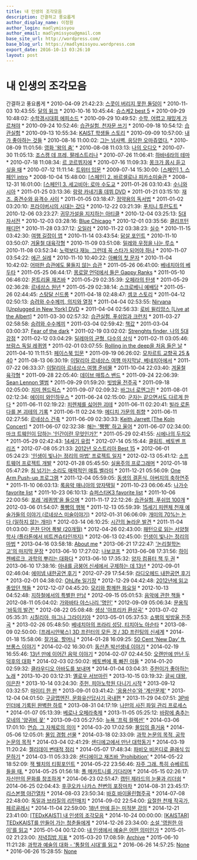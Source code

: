 ```yaml
---
title: 내 인생의 조각모음
description: 간결하고 풍요롭게
author_display_name: 이정원
author_login: madlymissyou
author_email: madlymissyou@gmail.com
base_site_url: http://wordpress.com/
base_blog_url: https://madlymissyou.wordpress.com
export_date: 2016-10-13 03:26:10
layout: post
---
```


# 내 인생의 조각모음

간결하고 풍요롭게 * 2010-04-09 21:42:23: [스콧이 버리지 못한 돌덩이](https://madlymissyou.wordpress.com/2010/04/09/scott/) * 2010-11-03 10:43:55: [달의 윙크](https://madlymissyou.wordpress.com/2010/11/03/%eb%8b%ac%ec%9d%98-%ec%9c%99%ed%81%ac/) * 2010-10-16 10:45:44: [슈스케2 best 5](https://madlymissyou.wordpress.com/2010/10/16/%ec%8a%88%ec%8a%a4%ec%bc%802-best-5/) * 2010-09-29 10:48:02: [수학경시대회 에피소드](https://madlymissyou.wordpress.com/2010/09/29/%ec%88%98%ed%95%99%ea%b2%bd%ec%8b%9c%eb%8c%80%ed%9a%8c-%ec%97%90%ed%94%bc%ec%86%8c%eb%93%9c/) * 2010-09-29 10:49:52: [수학, 어렵고 재밌게 가르쳐야](https://madlymissyou.wordpress.com/2010/09/29/%ec%88%98%ed%95%99-%ec%96%b4%eb%a0%b5%ea%b3%a0-%ec%9e%ac%eb%b0%8c%ea%b2%8c-%ea%b0%80%eb%a5%b4%ec%b3%90%ec%95%bc/) * 2010-09-24 10:52:46: [습관실험, 천자문 쓰기](https://madlymissyou.wordpress.com/2010/09/24/%ec%8a%b5%ea%b4%80%ec%8b%a4%ed%97%98-%ec%b2%9c%ec%9e%90%eb%ac%b8-%ec%93%b0%ea%b8%b0/) * 2010-09-18 10:54:12: [습관실험](https://madlymissyou.wordpress.com/2010/09/18/%ec%8a%b5%ea%b4%80%ec%8b%a4%ed%97%98/) * 2010-09-13 10:55:34: [KAIST 학생들 스토리](https://madlymissyou.wordpress.com/2010/09/13/kaist-%ed%95%99%ec%83%9d%eb%93%a4-%ec%8a%a4%ed%86%a0%eb%a6%ac/) * 2010-09-09 10:57:00: [내가 좋아하는 것들](https://madlymissyou.wordpress.com/2010/09/09/%eb%82%b4%ea%b0%80-%ec%a2%8b%ec%95%84%ed%95%98%eb%8a%94-%ea%b2%83%eb%93%a4/) * 2010-08-16 11:00:02: [그는 넘사벽, 응당한 오마쥬였다.](https://madlymissyou.wordpress.com/2010/08/16/%ea%b7%b8%eb%8a%94-%eb%84%98%ec%82%ac%eb%b2%bd-%ec%9d%91%eb%8b%b9%ed%95%9c-%ec%98%a4%eb%a7%88%ec%a5%ac%ec%98%80%eb%8b%a4/) * 2010-08-09 11:01:56: [영화 '왕의 춤'](https://madlymissyou.wordpress.com/2010/08/09/%ec%98%81%ed%99%94-%ec%99%95%ec%9d%98-%ec%b6%a4/) * 2010-08-08 11:03:13: [나의 오디오](https://madlymissyou.wordpress.com/2010/08/08/%eb%82%98%ec%9d%98-%ec%98%a4%eb%94%94%ec%98%a4/) * 2010-07-30 11:05:13: [조스캥 데 프레, 팔레스트리나](https://madlymissyou.wordpress.com/2010/07/30/%ec%a1%b0%ec%8a%a4%ec%ba%a5-%eb%8d%b0-%ed%94%84%eb%a0%88-%ed%8c%94%eb%a0%88%ec%8a%a4%ed%8a%b8%eb%a6%ac%eb%82%98/) * 2010-07-26 11:06:41: [하바네라의 테마](https://madlymissyou.wordpress.com/2010/07/26/%ed%95%98%eb%b0%94%eb%84%a4%eb%9d%bc%ec%9d%98-%ed%85%8c%eb%a7%88/) * 2010-07-18 11:08:34: [르 코르뷔지에](https://madlymissyou.wordpress.com/2010/07/18/%eb%a5%b4-%ec%bd%94%eb%a5%b4%eb%b7%94%ec%a7%80%ec%97%90/) * 2010-07-16 11:09:33: [몽크가 몹시 듣고 싶을 때](https://madlymissyou.wordpress.com/2010/07/16/%eb%aa%bd%ed%81%ac%ea%b0%80-%eb%aa%b9%ec%8b%9c-%eb%93%a3%ea%b3%a0-%ec%8b%b6%ec%9d%84-%eb%95%8c/) * 2010-07-12 11:11:14: [트위터 입문](https://madlymissyou.wordpress.com/2010/07/12/%ed%8a%b8%ec%9c%84%ed%84%b0-%ec%9e%85%eb%ac%b8/) * 2009-07-14 15:30:00: [[스페인] 1. 스페인 intro](https://madlymissyou.wordpress.com/2009/07/14/%ec%8a%a4%ed%8e%98%ec%9d%b8-1-%ec%8a%a4%ed%8e%98%ec%9d%b8-intro/) * 2008-10-04 15:48:00: [[스페인] 2. 바르셀로나 피카소미술관](https://madlymissyou.wordpress.com/2008/10/04/%ec%8a%a4%ed%8e%98%ec%9d%b8-2-%eb%b0%94%eb%a5%b4%ec%85%80%eb%a1%9c%eb%82%98-%ed%94%bc%ec%b9%b4%ec%86%8c%eb%af%b8%ec%88%a0%ea%b4%80/) * 2008-12-31 16:01:00: [[스페인] 3. 세고비아: 로마 수도교](https://madlymissyou.wordpress.com/2008/12/31/990/) * 2011-01-26 03:10:43: [수니와 시아](https://madlymissyou.wordpress.com/2011/01/26/%ec%88%98%eb%8b%88%ec%99%80-%ec%8b%9c%ec%95%84/) * 2011-01-25 03:13:36: [랑랑 카네기홀 데뷔 DVD](https://madlymissyou.wordpress.com/2011/01/25/%eb%9e%91%eb%9e%91-%ec%b9%b4%eb%84%a4%ea%b8%b0%ed%99%80-%eb%8d%b0%eb%b7%94-dvd/) * 2011-01-21 03:15:10: [재즈, 중견수와 유격수 사이](https://madlymissyou.wordpress.com/2011/01/21/%ec%9e%ac%ec%a6%88-%ec%a4%91%ea%b2%ac%ec%88%98%ec%99%80-%ec%9c%a0%ea%b2%a9%ec%88%98-%ec%82%ac%ec%9d%b4/) * 2011-01-05 03:18:47: [정약용의 독서법](https://madlymissyou.wordpress.com/2011/01/05/%ec%a0%95%ec%95%bd%ec%9a%a9%ec%9d%98-%eb%8f%85%ec%84%9c%eb%b2%95/) * 2011-01-02 03:20:10: [프라이버시의 시대는 갔다](https://madlymissyou.wordpress.com/2011/01/02/%ed%94%84%eb%9d%bc%ec%9d%b4%eb%b2%84%ec%8b%9c%ec%9d%98-%ec%8b%9c%eb%8c%80%eb%8a%94-%ea%b0%94%eb%8b%a4/) * 2010-12-22 03:21:39: [푸치니 투란도트](https://madlymissyou.wordpress.com/2010/12/22/%ed%91%b8%ec%b9%98%eb%8b%88-%ed%88%ac%eb%9e%80%eb%8f%84%ed%8a%b8/) * 2010-12-06 03:23:27: [귀무가설을 지지하는 아티클](https://madlymissyou.wordpress.com/2010/12/06/%ea%b7%80%eb%ac%b4%ea%b0%80%ec%84%a4%ec%9d%84-%ec%a7%80%ec%a7%80%ed%95%98%eb%8a%94-%ec%95%84%ed%8b%b0%ed%81%b4/) * 2010-12-04 03:25:13: [5대 자서전](https://madlymissyou.wordpress.com/2010/12/04/609/) * 2010-12-03 03:28:16: [Blue Chicago](https://madlymissyou.wordpress.com/2010/12/03/blue-chicago/) * 2010-12-01 03:35:56: [클리프턴 패디먼](https://madlymissyou.wordpress.com/2010/12/01/%ed%81%b4%eb%a6%ac%ed%94%84%ed%84%b4-%ed%8c%a8%eb%94%94%eb%a8%bc/) * 2010-11-28 03:37:12: [오일러](https://madlymissyou.wordpress.com/2010/11/28/%ec%98%a4%ec%9d%bc%eb%9f%ac/) * 2010-11-22 03:38:23: [실수](https://madlymissyou.wordpress.com/2010/11/22/%ec%8b%a4%ec%88%98/) * 2010-11-15 03:42:30: [여행 길잡이 앱](https://madlymissyou.wordpress.com/2010/11/15/%ec%97%ac%ed%96%89-%ea%b8%b8%ec%9e%a1%ec%9d%b4-%ec%95%b1/) * 2010-11-14 03:43:54: [닭살 포인트](https://madlymissyou.wordpress.com/2010/11/14/%eb%8b%ad%ec%82%b4-%ed%8f%ac%ec%9d%b8%ed%8a%b8/) * 2010-11-10 03:50:07: [겨울철 대육각형](https://madlymissyou.wordpress.com/2010/11/10/%ea%b2%a8%ec%9a%b8%ec%b2%a0-%eb%8c%80%ec%9c%a1%ea%b0%81%ed%98%95/) * 2010-11-09 03:51:08: [밀레와 우정을 나눈 루소](https://madlymissyou.wordpress.com/2010/11/09/%eb%b0%80%eb%a0%88%ec%99%80-%ec%9a%b0%ec%a0%95%ec%9d%84-%eb%82%98%eb%88%88-%eb%a3%a8%ec%86%8c/) * 2010-11-08 03:52:34: [노력보다 재능, 그런데 꼭 스타가 되어야 하나](https://madlymissyou.wordpress.com/2010/11/08/%eb%85%b8%eb%a0%a5%eb%b3%b4%eb%8b%a4-%ec%9e%ac%eb%8a%a5-%ea%b7%b8%eb%9f%b0%eb%8d%b0-%ea%bc%ad-%ec%8a%a4%ed%83%80%ea%b0%80-%eb%90%98%ec%96%b4%ec%95%bc-%ed%95%98%eb%82%98/) * 2010-11-07 03:54:22: [에곤 실레](https://madlymissyou.wordpress.com/2010/11/07/%ec%97%90%ea%b3%a4-%ec%8b%a4%eb%a0%88/) * 2010-11-10 10:40:22: [아빠의 첫 문자](https://madlymissyou.wordpress.com/2010/11/10/%ec%95%84%eb%b9%a0%ec%9d%98-%ec%b2%ab-%eb%ac%b8%ec%9e%90/) * 2010-11-04 10:42:02: [어떠한 습관에도 물들지 않는 습관](https://madlymissyou.wordpress.com/2010/11/04/habit/) * 2011-05-26 06:41:00: [베네치아의 베두타](https://madlymissyou.wordpress.com/2011/05/26/%eb%b2%a0%eb%84%a4%ec%b9%98%ec%95%84%ec%9d%98-%eb%b2%a0%eb%91%90%ed%83%80/) * 2011-05-25 06:44:17: [몽로얄 언덕에서 들은 Gappy Ranks](https://madlymissyou.wordpress.com/2011/05/25/%eb%aa%bd%eb%a1%9c%ec%96%84-%ec%96%b8%eb%8d%95%ec%97%90%ec%84%9c-%eb%93%a4%ec%9d%80-gappy-ranks/) * 2011-05-10 06:46:02: [몬트리올 재즈바](https://madlymissyou.wordpress.com/2011/05/10/%eb%aa%ac%ed%8a%b8%eb%a6%ac%ec%98%ac-%ec%9e%ac%ec%a6%88%eb%b0%94/) * 2011-05-29 02:35:39: [오페라의 탄생](https://madlymissyou.wordpress.com/2011/05/29/%ec%98%a4%ed%8e%98%eb%9d%bc%ec%9d%98-%ed%83%84%ec%83%9d/) * 2011-05-29 02:36:28: [르네상스 원년](https://madlymissyou.wordpress.com/2011/05/29/%eb%a5%b4%eb%84%a4%ec%83%81%ec%8a%a4-%ec%9b%90%eb%85%84/) * 2011-05-29 02:38:14: [스크로베니 예배당](https://madlymissyou.wordpress.com/2011/05/29/%ec%8a%a4%ed%81%ac%eb%a1%9c%eb%b2%a0%eb%8b%88-%ec%98%88%eb%b0%b0%eb%8b%b9/) * 2011-05-26 02:44:45: [스탕달 신드롬](https://madlymissyou.wordpress.com/2011/05/26/%ec%8a%a4%ed%83%95%eb%8b%ac-%ec%8b%a0%eb%93%9c%eb%a1%ac/) * 2011-04-18 02:48:47: [셈코 스토리](https://madlymissyou.wordpress.com/2011/04/18/%ec%85%88%ec%bd%94-%ec%8a%a4%ed%86%a0%eb%a6%ac/) * 2011-04-12 02:50:13: [승려와 수수께끼, 의지와 열정](https://madlymissyou.wordpress.com/2011/04/12/%ec%8a%b9%eb%a0%a4%ec%99%80-%ec%88%98%ec%88%98%ea%bb%98%eb%81%bc-%ec%9d%98%ec%a7%80%ec%99%80-%ec%97%b4%ec%a0%95/) * 2011-04-04 02:53:55: [Nirvana [Unplugged in New York] DVD](https://madlymissyou.wordpress.com/2011/04/04/nirvana-unplugged-in-new-york-dvd/) * 2011-04-04 02:56:33: [로비 윌리암스 [Live at the Albert]](https://madlymissyou.wordpress.com/2011/04/04/%eb%a1%9c%eb%b9%84-%ec%9c%8c%eb%a6%ac%ec%95%94%ec%8a%a4-live-at-the-albert/) * 2011-03-30 02:57:32: [습관실험, 푸쉬업과 크런치](https://madlymissyou.wordpress.com/2011/03/30/%ec%8a%b5%ea%b4%80%ec%8b%a4%ed%97%98-%ed%91%b8%ec%89%ac%ec%97%85%ea%b3%bc-%ed%81%ac%eb%9f%b0%ec%b9%98/) * 2011-03-27 02:58:58: [승려와 수수께끼](https://madlymissyou.wordpress.com/2011/03/27/%ec%8a%b9%eb%a0%a4%ec%99%80-%ec%88%98%ec%88%98%ea%bb%98%eb%81%bc/) * 2011-03-04 02:59:42: [책값](https://madlymissyou.wordpress.com/2011/03/04/%ec%b1%85%ea%b0%92/) * 2011-03-04 03:00:37: [Fear of the dark](https://madlymissyou.wordpress.com/2011/03/04/fear-of-the-dark/) * 2011-02-19 03:02:02: [Strenghts finder, 나의 5대 강점](https://madlymissyou.wordpress.com/2011/02/19/strenghts-finder-%eb%82%98%ec%9d%98-5%eb%8c%80-%ea%b0%95%ec%a0%90/) * 2011-02-12 03:04:29: [딜레마의 균형, 다수의 상식](https://madlymissyou.wordpress.com/2011/02/12/%eb%94%9c%eb%a0%88%eb%a7%88%ec%9d%98-%ea%b7%a0%ed%98%95-%eb%8b%a4%ec%88%98%ec%9d%98-%ec%83%81%ec%8b%9d/) * 2011-02-11 03:05:46: [브람스 독일 레퀴엠](https://madlymissyou.wordpress.com/2011/02/11/590/) * 2011-02-01 03:07:55: [Rolling in the deep을 처음 들은 날](https://madlymissyou.wordpress.com/2011/02/01/rolling-in-the-deep%ec%9d%84-%ec%b2%98%ec%9d%8c-%eb%93%a4%ec%9d%80-%eb%82%a0/) * 2011-04-10 11:11:51: [페이스북 입문](https://madlymissyou.wordpress.com/2011/04/10/%ed%8e%98%ec%9d%b4%ec%8a%a4%eb%b6%81-%ec%9e%85%eb%ac%b8/) * 2011-09-19 06:26:02: [모차르트 교향곡 25 & 40](https://madlymissyou.wordpress.com/2011/09/19/%eb%aa%a8%ec%b0%a8%eb%a5%b4%ed%8a%b8-%ea%b5%90%ed%96%a5%ea%b3%a1-25-40/) * 2011-08-13 06:30:19: [이탈리아 르네상스 여행 마지막날, 베네치아에서](https://madlymissyou.wordpress.com/2011/08/13/%ec%9d%b4%ed%83%88%eb%a6%ac%ec%95%84-%eb%a5%b4%eb%84%a4%ec%83%81%ec%8a%a4-%ec%97%ac%ed%96%89-%eb%a7%88%ec%a7%80%eb%a7%89%eb%82%a0-%eb%b2%a0%eb%84%a4%ec%b9%98%ec%95%84%ec%97%90%ec%84%9c/) * 2011-07-22 06:33:37: [이탈리아 르네상스 여행 준비물](https://madlymissyou.wordpress.com/2011/07/22/%ec%9d%b4%ed%83%88%eb%a6%ac%ec%95%84-%eb%a5%b4%eb%84%a4%ec%83%81%ec%8a%a4-%ec%97%ac%ed%96%89-%ec%a4%80%eb%b9%84%eb%ac%bc/) * 2011-10-04 22:03:40: [겨울철 육각형](https://madlymissyou.wordpress.com/2011/10/04/%ea%b2%a8%ec%9a%b8%ec%b2%a0-%ec%9c%a1%ea%b0%81%ed%98%95/) * 2011-09-28 22:05:40: [데이브 매튜스 밴드](https://madlymissyou.wordpress.com/2011/09/28/%eb%8d%b0%ec%9d%b4%eb%b8%8c-%eb%a7%a4%ed%8a%9c%ec%8a%a4-%eb%b0%b4%eb%93%9c/) * 2011-09-24 22:06:39: [Sean Lennon 앨범](https://madlymissyou.wordpress.com/2011/09/24/sean-lennon-%ec%95%a8%eb%b2%94/) * 2011-09-29 01:59:20: [빗방울 전주곡](https://madlymissyou.wordpress.com/2011/09/29/%eb%b9%97%eb%b0%a9%ec%9a%b8-%ec%a0%84%ec%a3%bc%ea%b3%a1/) * 2011-09-18 02:05:00: [지미 헨드릭스](https://madlymissyou.wordpress.com/2011/09/18/3j/) * 2011-09-07 02:09:32: [바그너 로엔그린](https://madlymissyou.wordpress.com/2011/09/07/%eb%b0%94%ea%b7%b8%eb%84%88-%eb%a1%9c%ec%97%94%ea%b7%b8%eb%a6%b0/) * 2011-08-01 02:12:34: [에이미 와인하우스](https://madlymissyou.wordpress.com/2011/08/01/%ec%97%90%ec%9d%b4%eb%af%b8-%ec%99%80%ec%9d%b8%ed%95%98%ec%9a%b0%ec%8a%a4/) * 2011-06-24 02:15:00: [군자는 같으면서도 다르게 한다](https://madlymissyou.wordpress.com/2011/06/24/%ea%b5%b0%ec%9e%90%eb%8a%94-%ea%b0%99%ec%9c%bc%eb%a9%b4%ec%84%9c%eb%8f%84-%eb%8b%a4%eb%a5%b4%ea%b2%8c-%ed%95%9c%eb%8b%a4/) * 2011-06-11 02:19:22: [피렌체를 싫어한 괴테](https://madlymissyou.wordpress.com/2011/06/11/%ed%94%bc%eb%a0%8c%ec%b2%b4%eb%a5%bc-%ec%8b%ab%ec%96%b4%ed%95%9c-%ea%b4%b4%ed%85%8c/) * 2011-06-11 02:20:41: [빌라 로톤다를 본 괴테의 기록](https://madlymissyou.wordpress.com/2011/06/11/%eb%b9%8c%eb%9d%bc-%eb%a1%9c%ed%86%a4%eb%8b%a4-%ea%b4%b4%ed%85%8c/) * 2011-06-11 02:24:19: [메디치 가문의 취향](https://madlymissyou.wordpress.com/2011/06/11/%eb%a9%94%eb%94%94%ec%b9%98-%ea%b0%80%eb%ac%b8%ec%9d%98-%ec%b7%a8%ed%96%a5/) * 2011-06-11 02:27:56: [르네상스 건축](https://madlymissyou.wordpress.com/2011/06/11/%eb%a5%b4%eb%84%a4%ec%83%81%ec%8a%a4-%ea%b1%b4%ec%b6%95/) * 2011-06-09 02:30:33: [Keith Jarrett [The Koln Concert]](https://madlymissyou.wordpress.com/2011/06/09/keith-jarrett-the-koln-concert/) * 2011-06-07 02:32:38: [해는 '쨍쨍' 하고 울어](https://madlymissyou.wordpress.com/2011/06/07/%ed%95%b4%eb%8a%94-%ec%a8%8d%ec%a8%8d-%ed%95%98%ea%b3%a0-%ec%9a%b8%ec%96%b4/) * 2011-06-07 02:34:00: [마크 트웨인이 답하는 '인간이란 무엇인가?'](https://madlymissyou.wordpress.com/2011/06/07/%eb%a7%88%ed%81%ac-%ed%8a%b8%ec%9b%a8%ec%9d%b8%ec%9d%b4-%eb%8b%b5%ed%95%98%eb%8a%94-%ec%9d%b8%ea%b0%84%ec%9d%b4%eb%9e%80-%eb%ac%b4%ec%97%87%ec%9d%b8%ea%b0%80/) * 2011-05-29 02:41:55: [시에나의 두치오](https://madlymissyou.wordpress.com/2011/05/29/%ec%8b%9c%ec%97%90%eb%82%98%ec%9d%98-%eb%91%90%ec%b9%98%ec%98%a4/) * 2011-05-29 02:42:43: [14세기 유럽](https://madlymissyou.wordpress.com/2011/05/29/14%ec%84%b8%ea%b8%b0-%ec%9c%a0%eb%9f%bd/) * 2012-07-14 05:15:44: [클림트, 베토벤 프리즈](https://madlymissyou.wordpress.com/2012/07/14/%ed%81%b4%eb%a6%bc%ed%8a%b8-%eb%b2%a0%ed%86%a0%eb%b2%a4-%ed%94%84%eb%a6%ac%ec%a6%88/) * 2012-07-08 05:21:33: [2012년 오스트리아 Best 15](https://madlymissyou.wordpress.com/2012/07/08/2012%eb%85%84-%ec%98%a4%ec%8a%a4%ed%8a%b8%eb%a6%ac%ec%95%84-best-15/) * 2012-06-01 05:24:23: ['인생이 빛나는 정리의 마법' 프로젝트 일지](https://madlymissyou.wordpress.com/2012/06/01/%ec%9d%b8%ec%83%9d%ec%9d%b4-%eb%b9%9b%eb%82%98%eb%8a%94-%ec%a0%95%eb%a6%ac%ec%9d%98-%eb%a7%88%eb%b2%95-%ed%94%84%eb%a1%9c%ec%a0%9d%ed%8a%b8-%ec%9d%bc%ec%a7%80/) * 2012-02-13 05:41:12: [소프트웨어 프로젝트 개발](https://madlymissyou.wordpress.com/2012/02/13/%ec%86%8c%ed%94%84%ed%8a%b8%ec%9b%a8%ec%96%b4-%ed%94%84%eb%a1%9c%ec%a0%9d%ed%8a%b8-%ea%b0%9c%eb%b0%9c/) * 2012-01-28 05:45:50: [실용주의 프로그래머](https://madlymissyou.wordpress.com/2012/01/28/%ec%8b%a4%ec%9a%a9%ec%a3%bc%ec%9d%98-%ed%94%84%eb%a1%9c%ea%b7%b8%eb%9e%98%eb%a8%b8/) * 2012-01-18 05:47:29: [침 넘기는 소리도 매력적인 매튜 벨라미](https://madlymissyou.wordpress.com/2012/01/18/%ec%b9%a8-%eb%84%98%ea%b8%b0%eb%8a%94-%ec%86%8c%eb%a6%ac%eb%8f%84-%eb%a7%a4%eb%a0%a5%ec%a0%81%ec%9d%b8-%eb%a7%a4%ed%8a%9c-%eb%b2%a8%eb%9d%bc%eb%af%b8/) * 2011-12-21 05:56:09: [One Arm Push-up 프로그램](https://madlymissyou.wordpress.com/2011/12/21/one-arm-push-up-%ed%94%84%eb%a1%9c%ea%b7%b8%eb%9e%a8/) * 2011-12-04 05:59:05: [동생의 결혼식, 아버지의 축하연주](https://madlymissyou.wordpress.com/2011/12/04/%eb%8f%99%ec%83%9d%ec%9d%98-%ea%b2%b0%ed%98%bc%ec%8b%9d-%ec%95%84%eb%b2%84%ec%a7%80%ec%9d%98-%ec%b6%95%ed%95%98%ec%97%b0%ec%a3%bc/) * 2011-11-10 06:03:13: [록음악 매니아의 양자택일](https://madlymissyou.wordpress.com/2011/11/10/%eb%a1%9d%ec%9d%8c%ec%95%85-%eb%a7%a4%eb%8b%88%ec%95%84%ec%9d%98-%ec%96%91%ec%9e%90%ed%83%9d%ec%9d%bc/) * 2011-10-23 06:06:45: [나가수 favorite list](https://madlymissyou.wordpress.com/2011/10/23/%eb%82%98%ea%b0%80%ec%88%98-favorite-list/) * 2011-10-23 06:10:13: [슈퍼스타K3 favorite list](https://madlymissyou.wordpress.com/2011/10/23/%ec%8a%88%ed%8d%bc%ec%8a%a4%ed%83%80k3-favorite-list/) * 2011-10-06 22:00:56: [포레 '레퀴엠'을 들으며](https://madlymissyou.wordpress.com/2011/10/06/%ed%8f%ac%eb%a0%88-%eb%a0%88%ed%80%b4%ec%97%a0%ec%9d%84-%eb%93%a4%ec%9c%bc%eb%a9%b0/) * 2011-11-17 22:12:26: [습관실험, 푸쉬업 100개](https://madlymissyou.wordpress.com/2011/11/17/push-up100/) * 2012-03-06 01:54:07: [풀빵의 행복](https://madlymissyou.wordpress.com/2012/03/06/happiness/) * 2011-12-13 05:59:39: [15세기 피렌체 천재 예술가들의 이야기 (르네상스 미술이야기)](https://madlymissyou.wordpress.com/2011/12/13/%eb%a5%b4%eb%84%a4%ec%83%81%ec%8a%a4-%eb%af%b8%ec%88%a0%ec%9d%b4%ec%95%bc%ea%b8%b0/) * 2012-01-31 06:06:09: [개미의 70%는 논다 (일하지 않는 개미)](https://madlymissyou.wordpress.com/2012/01/31/%eb%a5%bc-%ec%9d%bd%ea%b3%a0/) * 2012-03-14 06:10:25: [시간의 놀라운 발견](https://madlymissyou.wordpress.com/2012/03/14/time/) * 2011-11-04 01:03:00: [은찬 단어 폭발 (20개월)](https://madlymissyou.wordpress.com/2011/11/04/%ec%9d%80%ec%b0%ac-%eb%8b%a8%ec%96%b4-%ed%8f%ad%eb%b0%9c-20%ea%b0%9c%ec%9b%94/) * 2012-04-26 02:43:00: [패턴으로 읽는 서양철학사 (플라톤에서 비트겐슈타인까지)](https://madlymissyou.wordpress.com/2012/04/26/%ec%a4%91%eb%8f%84%ec%9d%bc%eb%b3%b4-%ed%8c%a8%ed%84%b4%ec%9c%bc%eb%a1%9c-%ec%9d%bd%eb%8a%94-%ec%84%9c%ec%96%91%ec%b2%a0%ed%95%99%ec%82%ac-%ed%94%8c%eb%9d%bc%ed%86%a4%ec%97%90%ec%84%9c-%eb%b9%84/) * 2012-06-13 02:45:00: [인생이 빛나는 정리의 마법](https://madlymissyou.wordpress.com/2012/06/13/%ec%a4%91%eb%8f%84%ec%9d%bc%eb%b3%b4-%ec%9d%b8%ec%83%9d%ec%9d%b4-%eb%b9%9b%eb%82%98%eb%8a%94-%ec%a0%95%eb%a6%ac%ec%9d%98-%eb%a7%88%eb%b2%95/) * 2013-04-16 03:58:18: [About me](https://madlymissyou.wordpress.com/about/) * 2013-06-21 17:22:47: ['논리철학논고'의 마지막 문장](https://madlymissyou.wordpress.com/2013/06/21/%eb%85%bc%eb%a6%ac%ec%b2%a0%ed%95%99%eb%85%bc%ea%b3%a0%ec%9d%98-%eb%a7%88%ec%a7%80%eb%a7%89-%eb%ac%b8%ec%9e%a5/) * 2013-06-10 17:27:02: [나보코프](https://madlymissyou.wordpress.com/2013/06/10/%eb%82%98%eb%b3%b4%ec%bd%94%ed%94%84/) * 2013-06-08 17:31:56: [하이젠베르크, 과학의 뿌리는 대화다](https://madlymissyou.wordpress.com/2013/06/08/%ea%b3%bc%ed%95%99%ec%9d%98-%eb%bf%8c%eb%a6%ac/) * 2013-06-10 17:35:32: [양자 컴퓨터 책 두 권](https://madlymissyou.wordpress.com/2013/06/10/%ec%96%91%ec%9e%90-%ec%bb%b4%ed%93%a8%ed%84%b0/) * 2013-06-10 17:38:16: [아내를 금붕어 신세에서 구제하는 데 13년](https://madlymissyou.wordpress.com/2013/06/10/13years/) * 2012-09-01 02:46:04: [에미넴 내한공연 후기](https://madlymissyou.wordpress.com/2012/09/01/%ec%97%90%eb%af%b8%eb%84%b4-%eb%82%b4%ed%95%9c%ea%b3%b5%ec%97%b0-%ed%9b%84%ea%b8%b0/) * 2012-07-29 17:54:59: [라디오헤드 내한공연 후기](https://madlymissyou.wordpress.com/2012/07/29/%eb%9d%bc%eb%94%94%ec%98%a4%ed%97%a4%eb%93%9c-%eb%82%b4%ed%95%9c%ea%b3%b5%ec%97%b0-%ed%9b%84%ea%b8%b0/) * 2013-02-01 04:38:02: [OhLife 일기장](https://madlymissyou.wordpress.com/2013/02/01/ohlife-%ec%9d%bc%ea%b8%b0%ec%9e%a5/) * 2012-12-29 04:42:48: [2012년에 읽고 좋았던 책들](https://madlymissyou.wordpress.com/2012/12/29/2012%eb%85%84%ec%97%90-%ec%9d%bd%ea%b3%a0-%ec%a2%8b%ec%95%98%eb%8d%98-%ec%b1%85%eb%93%a4/) * 2012-12-07 04:45:20: [모리와 함께한 화요일](https://madlymissyou.wordpress.com/2012/12/07/%eb%aa%a8%eb%a6%ac%ec%99%80-%ed%95%a8%ea%bb%98%ed%95%9c-%ed%99%94%ec%9a%94%ec%9d%bc/) * 2012-10-13 04:52:48: [지하철에서의 특별한 만남](https://madlymissyou.wordpress.com/2012/10/13/%ec%a7%80%ed%95%98%ec%b2%a0%ec%97%90%ec%84%9c%ec%9d%98-%ed%8a%b9%eb%b3%84%ed%95%9c-%eb%a7%8c%eb%82%a8/) * 2012-09-15 05:01:53: [음악에 관한 책들](https://madlymissyou.wordpress.com/2012/09/15/%ec%9d%8c%ec%95%85%ec%97%90-%ea%b4%80%ed%95%9c-%ec%b1%85%eb%93%a4/) * 2012-08-11 05:04:02: [가와바타 야스나리 '명인'](https://madlymissyou.wordpress.com/2012/08/11/%ea%b0%80%ec%99%80%eb%b0%94%ed%83%80-%ec%95%bc%ec%8a%a4%eb%82%98%eb%a6%ac-%eb%aa%85%ec%9d%b8/) * 2012-09-09 05:06:34: [문용직 '바둑의 발견'](https://madlymissyou.wordpress.com/2012/09/09/%eb%ac%b8%ec%9a%a9%ec%a7%81-%eb%b0%94%eb%91%91%ec%9d%98-%eb%b0%9c%ea%b2%ac/) * 2012-08-22 05:08:48: [생상 '아프리카 환상곡'](https://madlymissyou.wordpress.com/2012/08/22/%ec%83%9d%ec%83%81-%ec%95%84%ed%94%84%eb%a6%ac%ec%b9%b4-%ed%99%98%ec%83%81%ea%b3%a1/) * 2013-07-02 05:35:31: [시칠리아, 마그나 그라이키아](https://madlymissyou.wordpress.com/2013/07/02/715/) * 2013-05-01 05:37:53: [쇼팽의 빗방울 전주곡](https://madlymissyou.wordpress.com/2013/05/01/%ec%87%bc%ed%8c%bd%ec%9d%98-%eb%b9%97%eb%b0%a9%ec%9a%b8-%ec%a0%84%ec%a3%bc%ea%b3%a1/) * 2013-02-26 05:48:50: [베네치아의 프라리 성당, 티치아노 아순타](https://madlymissyou.wordpress.com/2013/02/26/%eb%b2%a0%eb%84%a4%ec%b9%98%ec%95%84-%ed%8b%b0%ec%b9%98%ec%95%84%eb%85%b8-%ec%95%84%ec%88%9c%ed%83%80/) * 2013-08-09 02:50:00: [[프레시안북스] 3D 프린터의 모든 것 / 3D 프린팅의 신세계](https://madlymissyou.wordpress.com/2013/08/09/%ed%94%84%eb%a0%88%ec%8b%9c%ec%95%88%eb%b6%81%ec%8a%a4-3d-%ed%94%84%eb%a6%b0%ed%84%b0%ec%9d%98-%eb%aa%a8%eb%93%a0-%ea%b2%83-3d-%ed%94%84%eb%a6%b0%ed%8c%85%ec%9d%98-%ec%8b%a0%ec%84%b8%ea%b3%84/) * 2014-01-18 15:58:06: [잘가요, 할머니](https://madlymissyou.wordpress.com/2014/01/18/%ec%9e%98%ea%b0%80%ec%9a%94-%ed%95%a0%eb%a8%b8%eb%8b%88/) * 2014-01-28 16:09:25: [50 Cent 'New Day' ft. 브롱스 이야기](https://madlymissyou.wordpress.com/2014/01/28/50-cent-new-day/) * 2014-02-02 16:30:01: [동산촌 박선생네 이야기](https://madlymissyou.wordpress.com/2014/02/02/%eb%8f%99%ec%82%b0%ec%b4%8c-%eb%b0%95%ec%84%a0%ec%83%9d%eb%84%a4-%ec%9d%b4%ec%95%bc%ea%b8%b0/) * 2014-02-19 16:55:46: [13년 만에 이어간 음악 이야기](https://madlymissyou.wordpress.com/2014/02/19/13%eb%85%84-%eb%a7%8c%ec%97%90-%ec%9d%b4%ec%96%b4%ea%b0%84-%ec%9d%8c%ec%95%85-%ec%9d%b4%ec%95%bc%ea%b8%b0/) * 2014-02-07 02:44:50: [오랜만에 만난 두 덕후의 대화](https://madlymissyou.wordpress.com/2014/02/07/%ec%98%a4%eb%9e%9c%eb%a7%8c%ec%97%90-%eb%a7%8c%eb%82%9c-%eb%91%90-%eb%8d%95%ed%9b%84%ec%9d%98-%eb%8c%80%ed%99%94/) * 2014-02-03 02:50:02: [베토벤에 푹 빠진 아들](https://madlymissyou.wordpress.com/2014/02/03/%eb%b2%a0%ed%86%a0%eb%b2%a4%ec%97%90-%ed%91%b9-%eb%b9%a0%ec%a7%84-%ec%95%84%eb%93%a4/) * 2014-01-20 02:59:32: [클라우디오 아바도를 보내며](https://madlymissyou.wordpress.com/2014/01/20/%ed%81%b4%eb%9d%bc%ec%9a%b0%eb%94%94%ec%98%a4-%ec%95%84%eb%b0%94%eb%8f%84%eb%a5%bc-%eb%b3%b4%eb%82%b4%eb%a9%b0/) * 2014-01-04 03:04:31: [주헌이가 좋아하는 노래](https://madlymissyou.wordpress.com/2014/01/04/%ec%a3%bc%ed%97%8c%ec%9d%b4%ea%b0%80-%ec%a2%8b%ec%95%84%ed%95%98%eb%8a%94-%eb%85%b8%eb%9e%98/) * 2013-10-20 03:12:31: [옐로우 서브마린](https://madlymissyou.wordpress.com/2013/10/20/%ec%98%90%eb%a1%9c%ec%9a%b0-%ec%84%9c%eb%b8%8c%eb%a7%88%eb%a6%b0/) * 2013-10-15 03:19:32: [글씨 대왕, 이은찬](https://madlymissyou.wordpress.com/2013/10/15/%ea%b8%80%ec%94%a8-%eb%8c%80%ec%99%95-%ec%9d%b4%ec%9d%80%ec%b0%ac/) * 2013-10-14 03:24:30: [주헌, 피아노학원 다니기 시작](https://madlymissyou.wordpress.com/2013/10/14/%ec%a3%bc%ed%97%8c-%ed%94%bc%ec%95%84%eb%85%b8%ed%95%99%ec%9b%90-%eb%8b%a4%eb%8b%88%ea%b8%b0-%ec%8b%9c%ec%9e%91/) * 2013-09-12 03:32:57: [마이티 한 판](https://madlymissyou.wordpress.com/2013/09/12/%eb%a7%88%ec%9d%b4%ed%8b%b0-%ed%95%9c-%ed%8c%90/) * 2013-09-01 03:41:42: ['응용산수'와 '계산문제'](https://madlymissyou.wordpress.com/2013/09/01/%ec%9d%91%ec%9a%a9%ec%82%b0%ec%88%98%ec%99%80-%ea%b3%84%ec%82%b0%eb%ac%b8%ec%a0%9c/) * 2013-12-04 04:01:50: [구글맵엔진, 문화유산답사기 국내편](https://madlymissyou.wordpress.com/2013/12/04/%ea%b5%ac%ea%b8%80%eb%a7%b5%ec%97%94%ec%a7%84-%eb%ac%b8%ed%99%94%ec%9c%a0%ec%82%b0%eb%8b%b5%ec%82%ac%ea%b8%b0-%ea%b5%ad%eb%82%b4%ed%8e%b8/) * 2013-11-29 04:07:51: [3P바인더에 기록된 완벽한 하루](https://madlymissyou.wordpress.com/2013/11/29/3p%eb%b0%94%ec%9d%b8%eb%8d%94%ec%97%90-%ea%b8%b0%eb%a1%9d%eb%90%9c-%ec%99%84%eb%b2%bd%ed%95%9c-%ed%95%98%eb%a3%a8/) * 2013-08-31 04:17:19: [나만의 사진 파일 관리 프로세스](https://madlymissyou.wordpress.com/2013/08/31/%eb%82%98%eb%a7%8c%ec%9d%98-%ec%82%ac%ec%a7%84-%ed%8c%8c%ec%9d%bc-%ea%b4%80%eb%a6%ac-%ed%94%84%eb%a1%9c%ec%84%b8%ec%8a%a4/) * 2014-01-07 05:13:39: [베로나 오페라축제](https://madlymissyou.wordpress.com/2014/01/07/704/) * 2013-11-05 05:25:12: [바람에 춤추는 모네의 '양귀비 꽃'](https://madlymissyou.wordpress.com/2013/11/05/%eb%b0%94%eb%9e%8c%ec%97%90-%ec%b6%a4%ec%b6%94%eb%8a%94-%eb%aa%a8%eb%84%a4%ec%9d%98-%ec%96%91%ea%b7%80%eb%b9%84-%ea%bd%83/) * 2013-09-03 05:27:50: [뉴욕 '프릭 컬렉션'](https://madlymissyou.wordpress.com/2013/09/03/%eb%89%b4%ec%9a%95-%ed%94%84%eb%a6%ad-%ec%bb%ac%eb%a0%89%ec%85%98/) * 2014-03-06 17:01:10: [연습, 그 자체로의 의미](https://madlymissyou.wordpress.com/2014/03/06/%ec%97%b0%ec%8a%b5-%ea%b7%b8-%ec%9e%90%ec%b2%b4%eb%a1%9c%ec%9d%98-%ec%9d%98%eb%af%b8/) * 2014-03-20 17:02:59: [몰입의 즐거움](https://madlymissyou.wordpress.com/2014/03/20/%eb%aa%b0%ec%9e%85%ec%9d%98-%ec%a6%90%ea%b1%b0%ec%9b%80/) * 2014-05-06 12:05:01: [몰입 경험 선물](https://madlymissyou.wordpress.com/2014/05/06/%eb%aa%b0%ec%9e%85-%ea%b2%bd%ed%97%98-%ec%84%a0%eb%ac%bc/) * 2014-03-18 02:33:09: [과학 논문의 목적, 공학 논문의 목적](https://madlymissyou.wordpress.com/2014/03/18/%ea%b3%bc%ed%95%99-%eb%85%bc%eb%ac%b8%ec%9d%98-%eb%aa%a9%ec%a0%81-%ea%b3%b5%ed%95%99-%eb%85%bc%eb%ac%b8%ec%9d%98-%eb%aa%a9%ec%a0%81/) * 2014-03-04 02:41:29: [샌디에고에서 만난 대학동기](https://madlymissyou.wordpress.com/2014/03/04/%ec%83%8c%eb%94%94%ec%97%90%ea%b3%a0%ec%97%90%ec%84%9c-%eb%a7%8c%eb%82%9c-%eb%8c%80%ed%95%99%eb%8f%99%ea%b8%b0/) * 2014-03-19 11:20:24: [젤리데이 변태적 정리](https://madlymissyou.wordpress.com/2014/03/19/%ec%82%b6%ec%9d%84-%ec%96%b4%eb%96%bb%ea%b2%8c-%eb%8b%a8%ec%88%9c%ed%95%98%eb%a9%b4%ec%84%9c%eb%8f%84-%ed%92%8d%ec%9a%94%eb%a1%ad%ea%b2%8c-%ed%95%98%eb%8a%94%ea%b0%80/) * 2014-05-07 17:48:34: [파비오 비온디로 클래식 입문하기](https://madlymissyou.wordpress.com/2014/05/07/%ed%8c%8c%eb%b9%84%ec%98%a4-%eb%b9%84%ec%98%a8%eb%94%94%eb%a1%9c-%ed%81%b4%eb%9e%98%ec%8b%9d-%ec%9e%85%eb%ac%b8%ed%95%98%ea%b8%b0/) * 2014-03-11 05:33:28: [샌디에이고 재즈바 'Prohibition'](https://madlymissyou.wordpress.com/2014/03/11/%ec%83%8c%eb%94%94%ec%97%90%ec%9d%b4%ea%b3%a0-%ec%9e%ac%ec%a6%88%eb%b0%94-prohibition/) * 2014-05-22 18:52:09: [잭 웰치의 티핑포인트](https://madlymissyou.wordpress.com/2014/05/22/jack-welch/) * 2014-05-22 23:56:46: [자주 그래. 특히 슈베르트 들을 때.](https://madlymissyou.wordpress.com/2014/05/22/%ec%9e%90%ec%a3%bc-%ea%b7%b8%eb%9e%98-%ed%8a%b9%ed%9e%88-%ec%8a%88%eb%b2%a0%eb%a5%b4%ed%8a%b8-%eb%93%a4%ec%9d%84-%eb%95%8c/) * 2014-05-25 01:56:18: [폴 메카트니를 기다리며](https://madlymissyou.wordpress.com/2014/05/25/%ed%8f%b4-%eb%a9%94%ec%b9%b4%ed%8a%b8%eb%8b%88/) * 2014-05-15 02:26:17: [자신만의 문화를 창조하게](https://madlymissyou.wordpress.com/2014/05/15/mori/) * 2014-06-23 02:51:47: [캡틴 제라드의 눈물과 리더쉽](https://madlymissyou.wordpress.com/2014/06/23/%eb%a6%ac%eb%b2%84%ed%92%80%ec%9d%98-%ec%ba%a1%ed%8b%b4-%ec%a0%9c%eb%9d%bc%eb%93%9c%ea%b0%80-%eb%b3%b4%ec%97%ac%ec%a4%80-%eb%88%88%eb%ac%bc%ea%b3%bc-%eb%a6%ac%eb%8d%94%ec%89%bd/) * 2014-06-25 02:04:43: [후쿠오카 나카스 천변의 포장마차](https://madlymissyou.wordpress.com/2014/06/25/%ed%9b%84%ec%bf%a0%ec%98%a4%ec%b9%b4-%eb%82%98%ec%b9%b4%ec%8a%a4-%ec%b2%9c%eb%b3%80%ec%9d%98-%ed%8f%ac%ec%9e%a5%eb%a7%88%ec%b0%a8/) * 2014-08-31 23:45:17: [리스본행 야간열차](https://madlymissyou.wordpress.com/2014/08/31/%eb%a6%ac%ec%8a%a4%eb%b3%b8%ed%96%89-%ec%95%bc%ea%b0%84%ec%97%b4%ec%b0%a8/) * 2014-08-03 23:50:34: [바흐 바이올린협주곡](https://madlymissyou.wordpress.com/2014/08/03/%eb%b0%94%ed%9d%90-%eb%b0%94%ec%9d%b4%ec%98%ac%eb%a6%b0%ed%98%91%ec%a3%bc%ea%b3%a1/) * 2014-07-08 22:48:00: [독일과 브라질의 리턴매치](https://madlymissyou.wordpress.com/2014/07/08/%eb%8c%80%eb%8d%95%eb%84%b7-%eb%8f%85%ec%9d%bc%ea%b3%bc-%eb%b8%8c%eb%9d%bc%ec%a7%88%ec%9d%98-%eb%a6%ac%ed%84%b4%eb%a7%a4%ec%b9%98/) * 2014-09-02 22:54:00: [요절한 천재 작곡가, 페르골레시](https://madlymissyou.wordpress.com/2014/09/02/833/) * 2014-11-04 22:59:00: [18년 만에 듣는 미적분 강의](https://madlymissyou.wordpress.com/2014/11/04/%eb%8c%80%eb%8d%95%eb%84%b7-18%eb%85%84-%eb%a7%8c%ec%97%90-%eb%93%a3%eb%8a%94-%eb%af%b8%ec%a0%81%eb%b6%84-%ea%b0%95%ec%9d%98/) * 2014-12-21 23:41:00: [[TEDxKAIST] 내 인생의 조각모음](https://madlymissyou.wordpress.com/2014/12/21/852/) * 2014-10-24 00:00:00: [[KAISTAR] TEDxKAIST를 만들어 가는 청춘들에게](https://madlymissyou.wordpress.com/2014/10/24/tedxkaist%eb%a5%bc-%eb%a7%8c%eb%93%a4%ec%96%b4-%ea%b0%80%eb%8a%94-%ec%b2%ad%ec%b6%98%eb%93%a4%ec%97%90%ea%b2%8c/) * 2014-12-26 23:34:00: [소설 '영원한 아이'를 읽고](https://madlymissyou.wordpress.com/2014/12/26/%ec%86%8c%ec%84%a4/) * 2015-01-04 00:12:00: [내 인생에서 예술은 어떤 의미인가](https://madlymissyou.wordpress.com/2015/01/04/%eb%82%b4-%ec%9d%b8%ec%83%9d%ec%97%90%ec%84%9c-%ec%98%88%ec%88%a0%ec%9d%80-%ec%96%b4%eb%96%a4-%ec%9d%98%eb%af%b8%ec%9d%b8%ea%b0%80/) * 2015-01-02 21:23:00: [저녁집밥 지표](https://madlymissyou.wordpress.com/2015/01/02/%ec%a0%80%eb%85%81%ec%a7%91%eb%b0%a5-%ec%a7%80%ed%91%9c/) * 2015-03-20 17:08:59: [Archive](https://madlymissyou.wordpress.com/archive/) * 2015-06-10 11:21:28: [과학과 예술의 대화 - '통찰의 시대'를 읽고](https://madlymissyou.wordpress.com/2015/06/10/the-age-of-insight/) * 2016-06-26 14:57:25: [None](https://madlymissyou.wordpress.com/?p=1133) * 2016-06-26 15:28:55: [None](https://madlymissyou.wordpress.com/?p=1135)
